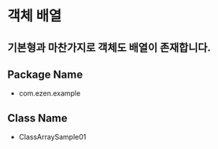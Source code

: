 # 객체 배열
## 기본형과 마찬가지로 객체도 배열이 존재합니다.
## Package Name
* com.ezen.example
## Class Name
* ClassArraySample01
